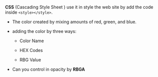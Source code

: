 **CSS** (Cascading Style Sheet ) use it in style the web site by add the code inside `<style></style>`.

* The color created by mixing amounts of red, green, and blue.

* adding the color by three ways: 
    - Color Name

    - HEX Codes

    - RBG Value

* Can you control in opacity by **RBGA**